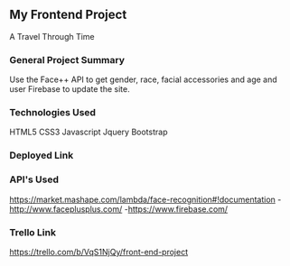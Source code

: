 ## My Frontend Project
A Travel Through Time
### General Project Summary
Use the Face++ API to get gender, race, facial accessories and age and user Firebase to update the site.

### Technologies Used
HTML5
CSS3
Javascript
Jquery
Bootstrap



### Deployed Link


### API's Used
https://market.mashape.com/lambda/face-recognition#!documentation
-http://www.faceplusplus.com/
-https://www.firebase.com/




### Trello Link
https://trello.com/b/VqS1NjQy/front-end-project
